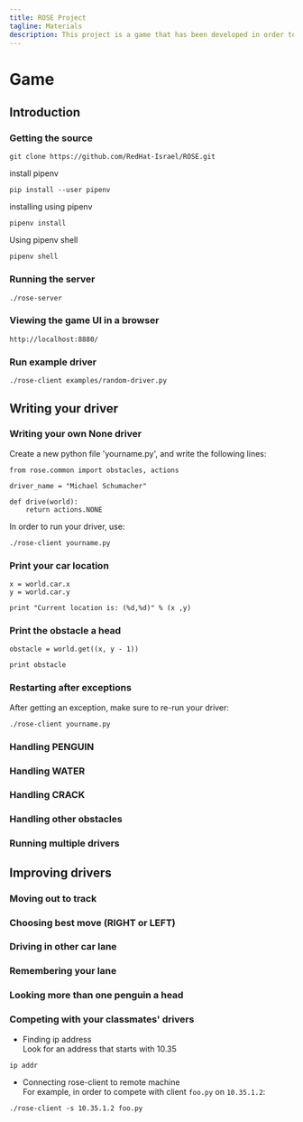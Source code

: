 ```yaml
---
title: ROSE Project
tagline: Materials
description: This project is a game that has been developed in order to help teach kids Python
---
```


# Game

## Introduction

### Getting the source

```
git clone https://github.com/RedHat-Israel/ROSE.git
```

install pipenv

```
pip install --user pipenv
```

installing using pipenv
```
pipenv install
```

Using pipenv shell
```
pipenv shell
```

### Running the server

```
./rose-server
```

### Viewing the game UI in a browser

```
http://localhost:8880/
```

### Run example driver

```
./rose-client examples/random-driver.py
```

## Writing your driver

### Writing your own None driver

Create a new python file 'yourname.py', and write the following lines:

```
from rose.common import obstacles, actions

driver_name = "Michael Schumacher"

def drive(world):
    return actions.NONE
```

In order to run your driver, use:
```
./rose-client yourname.py
```

### Print your car location
```
x = world.car.x
y = world.car.y

print "Current location is: (%d,%d)" % (x ,y)
```

### Print the obstacle a head
```
obstacle = world.get((x, y - 1))

print obstacle
```

### Restarting after exceptions
After getting an exception, make sure to re-run your driver:
```
./rose-client yourname.py
```
### Handling PENGUIN

### Handling WATER

### Handling CRACK

### Handling other obstacles

### Running multiple drivers

## Improving drivers

### Moving out to track

### Choosing best move (RIGHT or LEFT)

### Driving in other car lane

### Remembering your lane

### Looking more than one penguin a head

### Competing with your classmates' drivers

- Finding ip address<br>
Look for an address that starts with 10.35
```
ip addr
```
- Connecting rose-client to remote machine<br>
For example, in order to compete with client `foo.py` on `10.35.1.2`:
```
./rose-client -s 10.35.1.2 foo.py
```
